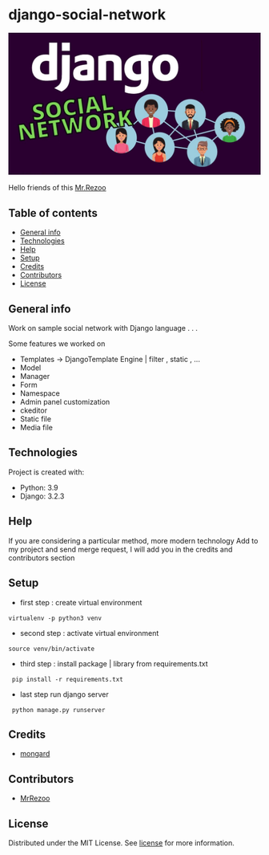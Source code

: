 # django-social-network

![python](icon.jpg)

Hello friends of this [Mr.Rezoo](https://www.linkedin.com/in/mrrezoo/)

## Table of contents

* [General info](#General-info)
* [Technologies](#Technologies)
* [Help](#Help)
* [Setup](#Setup)
* [Credits](#credits)
* [Contributors](#Contributors)
* [License](#license)

## General info

Work on sample social network with Django language . . .

Some features we worked on

* Templates -> DjangoTemplate Engine | filter , static , ...
* Model
* Manager
* Form
* Namespace
* Admin panel customization
* ckeditor
* Static file
* Media file

## Technologies

Project is created with:

* Python: 3.9
* Django: 3.2.3

## Help

If you are considering a particular method, more modern technology Add to my project and send merge request, I will add
you in the credits and contributors section

## Setup

* first step : create virtual environment

```shell
virtualenv -p python3 venv 
```

* second step : activate virtual environment

```shell
source venv/bin/activate  
```

* third step : install package | library from requirements.txt

```shell
 pip install -r requirements.txt
```

* last step run django server

```shell
 python manage.py runserver
```

## Credits

* [mongard](https://www.mongard.ir/courses/django-social)

## Contributors

* [MrRezoo](https://github.com/MrRezoo)

## License

Distributed under the MIT License. See [license](LICENSE) for more information.
